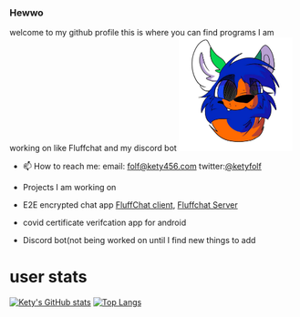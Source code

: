 ### Hewwo 
welcome to my github profile this is where you can find programs I am working on like Fluffchat and my discord bot
<img src="https://github.com/kety-folf/kety-folf/blob/main/IMG_0491%20(1).JPG" alt="drawing" width="200" height="200"/>
<!--
**kety-folf/kety-folf** is a ✨ _special_ ✨ repository because its `README.md` (this file) appears on your GitHub profile.
-->

- 📫 How to reach me: 
      email: [folf@kety456.com](mailto:folf@kety456.com) 
      twitter:[@ketyfolf](https://www.twitter.com/ketyfolf)

- Projects I am working on
- E2E encrypted chat app [FluffChat client](https://github.com/kety-folf/fluffchat-client),  [Fluffchat Server](https://github.com/kety-folf/fluffchat-Server)
- covid certificate verifcation app for android
- Discord bot(not being worked on until I find new things to add

# user stats
[![Kety's GitHub stats](https://github-readme-stats.vercel.app/api?username=kety-folf&count_private=true)](https://github.com/anuraghazra/github-readme-stats)
[![Top Langs](https://github-readme-stats.vercel.app/api/top-langs/?username=kety-folf&layout=compact)](https://github.com/anuraghazra/github-readme-stats)
